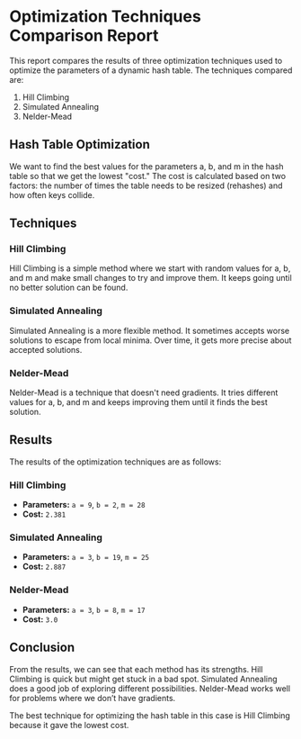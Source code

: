 # Optimization Techniques Comparison Report

This report compares the results of three optimization techniques used to optimize the parameters of a dynamic hash table. The techniques compared are:

1. Hill Climbing
2. Simulated Annealing
3. Nelder-Mead

## Hash Table Optimization

We want to find the best values for the parameters a, b, and m in the hash table so that we get the lowest "cost." The cost is calculated based on two factors: the number of times the table needs to be resized (rehashes) and how often keys collide.

## Techniques

### Hill Climbing

Hill Climbing is a simple method where we start with random values for a, b, and m and make small changes to try and improve them. It keeps going until no better solution can be found.

### Simulated Annealing

Simulated Annealing is a more flexible method. It sometimes accepts worse solutions to escape from local minima. Over time, it gets more precise about accepted solutions.

### Nelder-Mead

Nelder-Mead is a technique that doesn't need gradients. It tries different values for a, b, and m and keeps improving them until it finds the best solution.

## Results

The results of the optimization techniques are as follows:

### Hill Climbing

- **Parameters:** `a = 9`, `b = 2`, `m = 28`
- **Cost:** `2.381`

### Simulated Annealing

- **Parameters:** `a = 3`, `b = 19`, `m = 25`
- **Cost:** `2.887`

### Nelder-Mead

- **Parameters:** `a = 3`, `b = 8`, `m = 17`
- **Cost:** `3.0`

## Conclusion

From the results, we can see that each method has its strengths. Hill Climbing is quick but might get stuck in a bad spot. Simulated Annealing does a good job of exploring different possibilities. Nelder-Mead works well for problems where we don’t have gradients.

The best technique for optimizing the hash table in this case is Hill Climbing because it gave the lowest cost.
